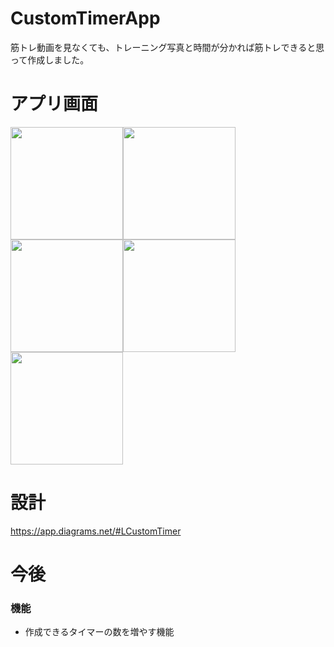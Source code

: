 # CustomTimerApp
筋トレ動画を見なくても、トレーニング写真と時間が分かれば筋トレできると思って作成しました。

# アプリ画面
<img src="https://user-images.githubusercontent.com/72326299/147534542-cbc45648-1f2a-4144-af2e-17163d88ad1b.jpeg" width="180px"><img src="https://user-images.githubusercontent.com/72326299/147534555-87e77254-a574-4ac5-ac59-a510039cb1e6.jpeg" width="180px"><img src="https://user-images.githubusercontent.com/72326299/147534551-483b0550-ba32-4882-a210-3f6e88c8e0b0.jpeg" width="180px"><img src="https://user-images.githubusercontent.com/72326299/147534560-eca9f851-39ff-411d-9ed8-cd1ab5260c1c.jpeg" width="180px"><img src="https://user-images.githubusercontent.com/72326299/147534566-f9c4fa4d-c26f-4486-ae32-6a96784327ea.jpeg" width="180px">

# 設計
https://app.diagrams.net/#LCustomTimer

# 今後
### 機能
- 作成できるタイマーの数を増やす機能
